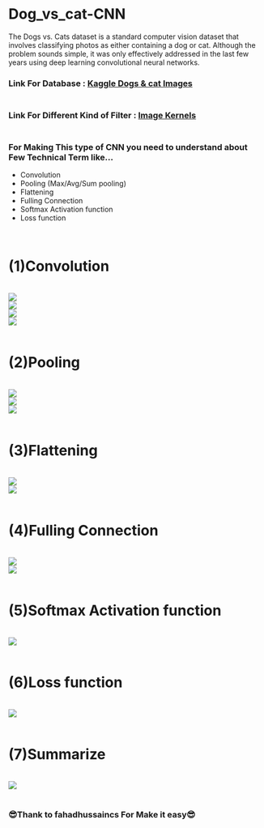 # Dog_vs_cat-CNN
The Dogs vs. Cats dataset is a standard computer vision dataset that involves classifying photos as either containing a dog or cat. Although the problem sounds simple, it was only effectively addressed in the last few years using deep learning convolutional neural networks.

### Link For Database : <a href="https://www.kaggle.com/chetankv/dogs-cats-images">Kaggle Dogs & cat Images</a><br><br>
### Link For Different Kind of Filter : <a href="http://setosa.io/ev/image-kernels/">Image Kernels</a><br><br>



### For Making This type of CNN you need to understand about Few Technical Term like...
<ul>
<li>Convolution</li>
<li>Pooling (Max/Avg/Sum pooling)</li>
<li>Flattening</li>
<li>Fulling Connection</li>
<li>Softmax Activation function</li>
<li>Loss function</li>
</ul>
<br>

# (1)Convolution
<br>
<img src="https://github.com/deep-santani/Dog_vs_cat-CNN/blob/master/Image/1.png"></img><br>
<img src="https://github.com/deep-santani/Dog_vs_cat-CNN/blob/master/Image/2.png"></img><br>
<img src="https://github.com/deep-santani/Dog_vs_cat-CNN/blob/master/Image/3.png"></img><br>
<img src="https://github.com/deep-santani/Dog_vs_cat-CNN/blob/master/Image/4.png"></img><br>
<br>

# (2)Pooling
<br>
<img src="https://github.com/deep-santani/Dog_vs_cat-CNN/blob/master/Image/5.png"></img><br>
<img src="https://github.com/deep-santani/Dog_vs_cat-CNN/blob/master/Image/6.png"></img><br>
<img src="https://github.com/deep-santani/Dog_vs_cat-CNN/blob/master/Image/7.png"></img><br>
<br>

# (3)Flattening
<br>
<img src="https://github.com/deep-santani/Dog_vs_cat-CNN/blob/master/Image/13.png"></img><br>
<img src="https://github.com/deep-santani/Dog_vs_cat-CNN/blob/master/Image/14.png"></img><br>
<br>

# (4)Fulling Connection
<br>
<img src="https://github.com/deep-santani/Dog_vs_cat-CNN/blob/master/Image/8.png"></img><br>
<img src="https://github.com/deep-santani/Dog_vs_cat-CNN/blob/master/Image/9.png"></img><br>
<br>

# (5)Softmax Activation function
<br>
<img src="https://github.com/deep-santani/Dog_vs_cat-CNN/blob/master/Image/10.png"></img><br>
<br>

# (6)Loss function
<br>
<img src="https://github.com/deep-santani/Dog_vs_cat-CNN/blob/master/Image/11.png"></img><br>
<br>

# (7)Summarize
<br>
<img src="https://github.com/deep-santani/Dog_vs_cat-CNN/blob/master/Image/11.png"></img><br>
<br>

### 😎Thank to fahadhussaincs For Make it easy😎
